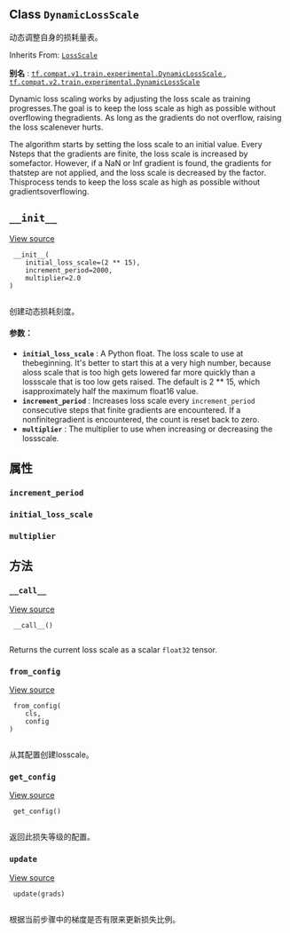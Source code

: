 

## Class  `DynamicLossScale` 
动态调整自身的损耗量表。

Inherits From: [ `LossScale` ](https://tensorflow.google.cn/api_docs/python/tf/train/experimental/LossScale)

**别名** : [ `tf.compat.v1.train.experimental.DynamicLossScale` ](/api_docs/python/tf/train/experimental/DynamicLossScale), [ `tf.compat.v2.train.experimental.DynamicLossScale` ](/api_docs/python/tf/train/experimental/DynamicLossScale)

Dynamic loss scaling works by adjusting the loss scale as training progresses.The goal is to keep the loss scale as high as possible without overflowing thegradients. As long as the gradients do not overflow, raising the loss scalenever hurts.

The algorithm starts by setting the loss scale to an initial value. Every Nsteps that the gradients are finite, the loss scale is increased by somefactor. However, if a NaN or Inf gradient is found, the gradients for thatstep are not applied, and the loss scale is decreased by the factor. Thisprocess tends to keep the loss scale as high as possible without gradientsoverflowing.

##  `__init__` 
[View source](https://github.com/tensorflow/tensorflow/blob/r2.0/tensorflow/python/training/experimental/loss_scale.py#L286-L316)

```
 __init__(
    initial_loss_scale=(2 ** 15),
    increment_period=2000,
    multiplier=2.0
)
 
```

创建动态损耗刻度。

#### 参数：
- **`initial_loss_scale`** : A Python float.  The loss scale to use at thebeginning. It's better to start this at a very high number, because aloss scale that is too high gets lowered far more quickly than a lossscale that is too low gets raised. The default is 2 ** 15, which isapproximately half the maximum float16 value.
- **`increment_period`** : Increases loss scale every  `increment_period` consecutive steps that finite gradients are encountered. If a nonfinitegradient is encountered, the count is reset back to zero.
- **`multiplier`** : The multiplier to use when increasing or decreasing the lossscale.


## 属性


###  `increment_period` 


###  `initial_loss_scale` 


###  `multiplier` 


## 方法


###  `__call__` 
[View source](https://github.com/tensorflow/tensorflow/blob/r2.0/tensorflow/python/training/experimental/loss_scale.py#L330-L331)

```
 __call__()
 
```

Returns the current loss scale as a scalar  `float32`  tensor.

###  `from_config` 
[View source](https://github.com/tensorflow/tensorflow/blob/r2.0/tensorflow/python/training/experimental/loss_scale.py#L179-L182)

```
 from_config(
    cls,
    config
)
 
```

从其配置创建losscale。

###  `get_config` 
[View source](https://github.com/tensorflow/tensorflow/blob/r2.0/tensorflow/python/training/experimental/loss_scale.py#L393-L398)

```
 get_config()
 
```

返回此损失等级的配置。

###  `update` 
[View source](https://github.com/tensorflow/tensorflow/blob/r2.0/tensorflow/python/training/experimental/loss_scale.py#L333-L380)

```
 update(grads)
 
```

根据当前步骤中的梯度是否有限来更新损失比例。

